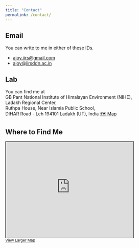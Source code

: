 ```yaml
---
title: "Contact"
permalink: /contact/
---
```


## Email

You can write to me in either of these IDs.

- [ajoy.iirs@gmail.com](mailto:ajoy.iirs@gmail.com) 
- [ajoy@iirsddn.ac.in](mailto:ajoy@iirsddn.ac.in)

## Lab

You can find me at  <br>
GB Pant National Institute of Himalayan Environment (NIHE),<br>
Ladakh Regional Center,<br>
Ruthpa House, Near Islamia Public School,<br>
DIHAR Road - Leh 194101 Ladakh (UT), India [🗺️ Map](https://maps.app.goo.gl/kovdRJd8VC8ycGAw7)


## Where to Find Me

<iframe width="400" height="300" frameborder="0" scrolling="no" marginheight="0" marginwidth="0"
src="https://www.openstreetmap.org/export/embed.html?bbox=77.5700%2C34.1400%2C77.5860%2C34.1520&amp;layer=mapnik&amp;marker=34.1456775%2C77.5781226"
style="border: 1px solid black"></iframe>
<br/>
<small>
  <a href="https://www.openstreetmap.org/#map=16/34.1456775/77.5781226">View Larger Map</a>
</small>

